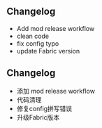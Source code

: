 ## Changelog
- Add mod release workflow
- clean code
- fix config typo
- update Fabric version

## Changelog
- 添加 mod release workflow
- 代码清理
- 修复config拼写错误
- 升级Fabric版本